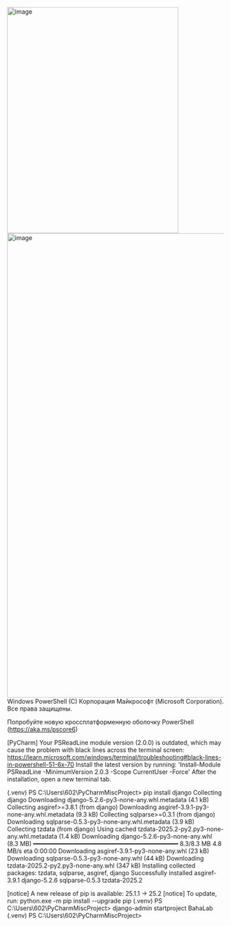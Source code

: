 <img width="398" height="526" alt="image" src="https://github.com/user-attachments/assets/17bb12e0-6c40-4ead-b73a-93da5625796c" />
<img width="1920" height="1080" alt="image" src="https://github.com/user-attachments/assets/61bd5e26-1bf0-4fd5-85b7-fa39f7b3414b" />
Windows PowerShell
(C) Корпорация Майкрософт (Microsoft Corporation). Все права защищены.

Попробуйте новую кроссплатформенную оболочку PowerShell (https://aka.ms/pscore6)

[PyCharm] Your PSReadLine module version (2.0.0) is outdated, which may cause the problem with black lines across the terminal screen:
https://learn.microsoft.com/windows/terminal/troubleshooting#black-lines-in-powershell-51-6x-70
Install the latest version by running: 'Install-Module PSReadLine -MinimumVersion 2.0.3 -Scope CurrentUser -Force'
After the installation, open a new terminal tab.

(.venv) PS C:\Users\602\PyCharmMiscProject> pip install django
Collecting django
  Downloading django-5.2.6-py3-none-any.whl.metadata (4.1 kB)
Collecting asgiref>=3.8.1 (from django)
  Downloading asgiref-3.9.1-py3-none-any.whl.metadata (9.3 kB)
Collecting sqlparse>=0.3.1 (from django)
  Downloading sqlparse-0.5.3-py3-none-any.whl.metadata (3.9 kB)
Collecting tzdata (from django)
  Using cached tzdata-2025.2-py2.py3-none-any.whl.metadata (1.4 kB)
Downloading django-5.2.6-py3-none-any.whl (8.3 MB)
   ━━━━━━━━━━━━━━━━━━━━━━━━━━━━━━━━━━━━━━━━ 8.3/8.3 MB 4.8 MB/s eta 0:00:00
Downloading asgiref-3.9.1-py3-none-any.whl (23 kB)
Downloading sqlparse-0.5.3-py3-none-any.whl (44 kB)
Downloading tzdata-2025.2-py2.py3-none-any.whl (347 kB)
Installing collected packages: tzdata, sqlparse, asgiref, django
Successfully installed asgiref-3.9.1 django-5.2.6 sqlparse-0.5.3 tzdata-2025.2

[notice] A new release of pip is available: 25.1.1 -> 25.2
[notice] To update, run: python.exe -m pip install --upgrade pip
(.venv) PS C:\Users\602\PyCharmMiscProject> django-admin startproject BahaLab
(.venv) PS C:\Users\602\PyCharmMiscProject> 

